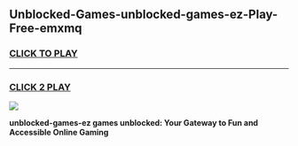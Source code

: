 
## Unblocked-Games-unblocked-games-ez-Play-Free-emxmq
<h3>
<a href="https://premium76.site?title=unblocked-games-ez&ref=17A">CLICK TO PLAY</a></h3>
<hr>

<h3>
<a href="https://premium76.site?title=unblocked-games-ez&ref=17A">CLICK 2 PLAY</a>
  
</h3>

<a href="https://premium76.site?title=unblocked-games-ez&ref=17A"><img src="https://clearcache.store/games.png"></a>


**unblocked-games-ez games unblocked: Your Gateway to Fun and Accessible Online Gaming**
